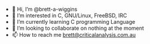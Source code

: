- 👋 Hi, I’m @brett-a-wiggins
- 👀 I’m interested in C, GNU/Linux, FreeBSD, IRC
- 🌱 I’m currently learning C programming Language
- 💞️ I’m looking to collaborate on nothing at the moment
- 📫 How to reach me brett@criticalanalysis.com.au

<!---
brett-a-wiggins/brett-a-wiggins is a ✨ special ✨ repository because its `README.md` (this file) appears on your GitHub profile.
You can click the Preview link to take a look at your changes.
--->
